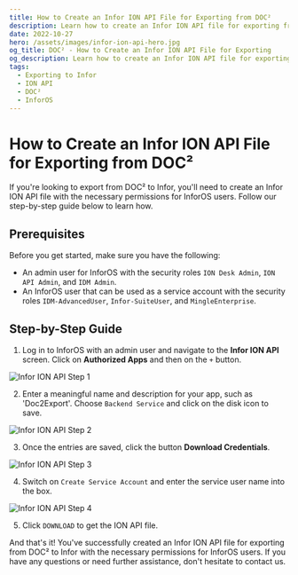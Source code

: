 ```yaml
---
title: How to Create an Infor ION API File for Exporting from DOC²
description: Learn how to create an Infor ION API file for exporting from DOC² to Infor with the necessary permissions for InforOS users. Follow our step-by-step guide now.
date: 2022-10-27
hero: /assets/images/infor-ion-api-hero.jpg
og_title: DOC² - How to Create an Infor ION API File for Exporting
og_description: Learn how to create an Infor ION API file for exporting from DOC² to Infor with the necessary permissions for InforOS users. Follow our step-by-step guide now.
tags:
  - Exporting to Infor
  - ION API
  - DOC²
  - InforOS
---
```


# How to Create an Infor ION API File for Exporting from DOC²

If you're looking to export from DOC² to Infor, you'll need to create an Infor ION API file with the necessary permissions for InforOS users. Follow our step-by-step guide below to learn how.

## Prerequisites

Before you get started, make sure you have the following:

- An admin user for InforOS with the security roles `ION Desk Admin`, `ION API Admin`, and `IDM Admin`.
- An InforOS user that can be used as a service account with the security roles `IDM-AdvancedUser`, `Infor-SuiteUser`, and `MingleEnterprise`.

## Step-by-Step Guide

1. Log in to InforOS with an admin user and navigate to the **Infor ION API** screen. Click on **Authorized Apps** and then on the `+` button.

![Infor ION API Step 1](/assets/images/infor-ion-api-1.png)

2. Enter a meaningful name and description for your app, such as 'Doc2Export'. Choose `Backend Service` and click on the disk icon to save.

![Infor ION API Step 2](/assets/images/infor-ion-api-2.png)

3. Once the entries are saved, click the button **Download Credentials**.

![Infor ION API Step 3](/assets/images/infor-ion-api-3.png)

4. Switch on `Create Service Account` and enter the service user name into the box.

![Infor ION API Step 4](/assets/images/infor-ion-api-4.png)

5. Click `DOWNLOAD` to get the ION API file.

And that's it! You've successfully created an Infor ION API file for exporting from DOC² to Infor with the necessary permissions for InforOS users. If you have any questions or need further assistance, don't hesitate to contact us.

